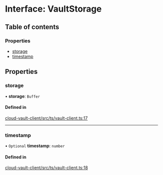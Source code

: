 # Interface: VaultStorage

## Table of contents

### Properties

- [storage](VaultStorage.md#storage)
- [timestamp](VaultStorage.md#timestamp)

## Properties

### storage

• **storage**: `Buffer`

#### Defined in

[cloud-vault-client/src/ts/vault-client.ts:17](https://gitlab.com/i3-market/code/wp3/t3.2/i3m-wallet-monorepo/-/blob/5ffd08a/packages/cloud-vault-client/src/ts/vault-client.ts#L17)

___

### timestamp

• `Optional` **timestamp**: `number`

#### Defined in

[cloud-vault-client/src/ts/vault-client.ts:18](https://gitlab.com/i3-market/code/wp3/t3.2/i3m-wallet-monorepo/-/blob/5ffd08a/packages/cloud-vault-client/src/ts/vault-client.ts#L18)
